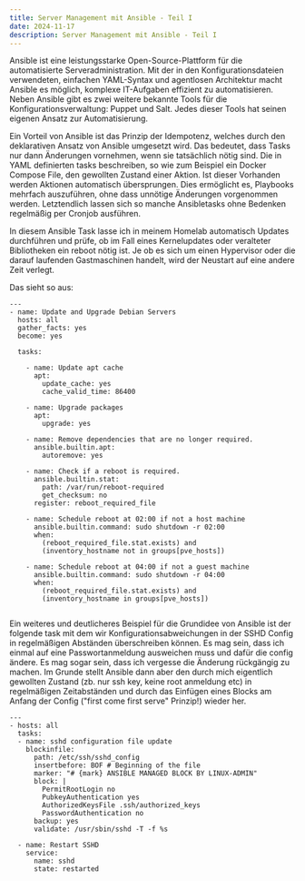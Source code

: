 ```yaml
---
title: Server Management mit Ansible - Teil I
date: 2024-11-17
description: Server Management mit Ansible - Teil I
---
```


Ansible ist eine leistungsstarke Open-Source-Plattform für die automatisierte Serveradministration. Mit der in den Konfigurationsdateien verwendeten, einfachen YAML-Syntax und agentlosen Architektur macht Ansible es möglich, komplexe IT-Aufgaben effizient zu automatisieren. Neben Ansible gibt es zwei weitere bekannte Tools für die Konfigurationsverwaltung: Puppet und Salt. Jedes dieser Tools hat seinen eigenen Ansatz zur Automatisierung.

Ein Vorteil von Ansible ist das Prinzip der Idempotenz, welches durch den deklarativen Ansatz von Ansible umgesetzt wird. Das bedeutet, dass Tasks nur dann Änderungen vornehmen, wenn sie tatsächlich nötig sind. Die in YAML definierten tasks beschreiben, so wie zum Beispiel ein Docker Compose File, den gewollten Zustand einer Aktion. Ist dieser Vorhanden werden Aktionen automatisch übersprungen. Dies ermöglicht es, Playbooks mehrfach auszuführen, ohne dass unnötige Änderungen vorgenommen werden. Letztendlich lassen sich so manche Ansibletasks ohne Bedenken regelmäßig per Cronjob ausführen. 

In diesem Ansible Task lasse ich in meinem Homelab automatisch Updates durchführen und prüfe, ob im Fall eines Kernelupdates oder veralteter Bibliotheken ein reboot nötig ist. Je ob es sich um einen Hypervisor oder die darauf laufenden Gastmaschinen handelt, wird der Neustart auf eine andere Zeit verlegt. 

Das sieht so aus: 

```
---
- name: Update and Upgrade Debian Servers
  hosts: all
  gather_facts: yes
  become: yes

  tasks:

    - name: Update apt cache
      apt:
        update_cache: yes
        cache_valid_time: 86400

    - name: Upgrade packages
      apt:
        upgrade: yes

    - name: Remove dependencies that are no longer required.
      ansible.builtin.apt:
        autoremove: yes

    - name: Check if a reboot is required.
      ansible.builtin.stat:
        path: /var/run/reboot-required
        get_checksum: no
      register: reboot_required_file

    - name: Schedule reboot at 02:00 if not a host machine
      ansible.builtin.command: sudo shutdown -r 02:00
      when:
        (reboot_required_file.stat.exists) and
        (inventory_hostname not in groups[pve_hosts])

    - name: Schedule reboot at 04:00 if not a guest machine
      ansible.builtin.command: sudo shutdown -r 04:00
      when:
        (reboot_required_file.stat.exists) and
        (inventory_hostname in groups[pve_hosts])


```

Ein weiteres und deutlicheres Beispiel für die Grundidee von Ansible ist der folgende task mit dem wir Konfigurationsabweichungen in der SSHD Config in regelmäßigen Abständen überschreiben können. Es mag sein, dass ich einmal auf eine Passwortanmeldung ausweichen muss und dafür die config ändere. Es mag sogar sein, dass ich vergesse die Änderung rückgängig zu machen. Im Grunde stellt Ansible dann aber den durch mich eigentlich gewollten Zustand (zb. nur ssh key, keine root anmeldung etc) in regelmäßigen Zeitabständen und durch das Einfügen eines Blocks am Anfang der Config ("first come first serve" Prinzip!) wieder her. 

```
---
- hosts: all
  tasks:
  - name: sshd configuration file update
    blockinfile:
      path: /etc/ssh/sshd_config
      insertbefore: BOF # Beginning of the file
      marker: "# {mark} ANSIBLE MANAGED BLOCK BY LINUX-ADMIN"
      block: |
        PermitRootLogin no
        PubkeyAuthentication yes
        AuthorizedKeysFile .ssh/authorized_keys
        PasswordAuthentication no
      backup: yes
      validate: /usr/sbin/sshd -T -f %s

  - name: Restart SSHD
    service:
      name: sshd
      state: restarted


```